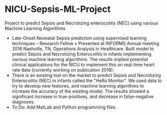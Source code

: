# NICU-Sepsis-ML-Project
Project to predict Sepsis and Necrotizing enterocolitis (NEC) using various Machine Learning Algorithms

* Late-Onset Neonatal Sepsis prediction using supervised learning techniques – Research Fellow
▪ Presented at INFORMS Annual meeting 2016 Nashville, TN, Operations Analysis in Healthcare. Built
model to predict Sepsis and Necrotizing Enterocolitis in infants implementing various machine learning
algorithms. The results implied potential clinical applications for the NICU to implement this on real-time
heart rate data (currently working on publication 2018).
* There is an existing tool on the market to predict Sepsis and Necrotizing Enterocolitis (NEC) in infants called the "HeRo Monitor".  We used data to try to develop new features, and machine learning algorithms to increase the accuracy of the existing model.  The results showed a significant increase in true-positives, and decrease in false-negative diagnoses.
* To Do: Add MatLab and Python programming files. 
